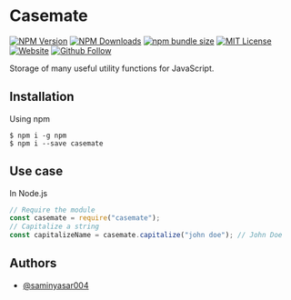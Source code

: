 # Casemate

[![NPM Version](https://img.shields.io/npm/v/casemate.svg)](https://npmjs.org/package/casemate)
[![NPM Downloads](https://img.shields.io/npm/dw/casemate.svg)](https://npmjs.org/package/casemate)
[![npm bundle size](https://img.shields.io/bundlephobia/min/casemate.svg)](https://npmjs.org/package/casemate)
[![MIT License](https://img.shields.io/npm/l/casemate.svg)](https://github.com/saminyasar004/casemate/blob/master/LICENSE)
[![Website](https://img.shields.io/website?label=saminyasar%20🚀&name=hello&style=flat&url=https://saminyasar.netlify.app/)](https://saminyasar.netlify.app/)
[![Github Follow](https://img.shields.io/github/followers/saminyasar004?label=saminyasar004&style=social)](https://github.com/saminyasar004/)

Storage of many useful utility functions for JavaScript.

## Installation

Using npm

```shell
$ npm i -g npm
$ npm i --save casemate
```

## Use case

In Node.js

```javascript
// Require the module
const casemate = require("casemate");
// Capitalize a string
const capitalizeName = casemate.capitalize("john doe"); // John Doe
```

## Authors

-   [@saminyasar004](https://www.github.com/saminyasar004)
